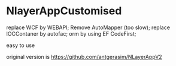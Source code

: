 # NlayerAppCustomised
replace WCF by WEBAPI;
Remove AutoMapper (too slow);
replace IOCContaner by autofac;
orm by using EF CodeFirst;

easy to use 

original version is
https://github.com/antgerasim/NLayerAppV2

